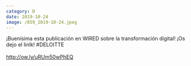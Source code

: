 ```yaml
--- 
category: D 
date: 2019-10-24 
image: /859_2019-10-24.jpeg 
--- 
```


¡Buenísima esta publicación en WIRED sobre la transformación digital! ¡Os dejo el linlk! #DELOITTE<br><br>http://ow.ly/uRUm50wPhEQ